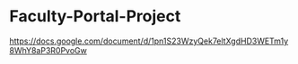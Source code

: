 # Faculty-Portal-Project
https://docs.google.com/document/d/1pn1S23WzyQek7eltXgdHD3WETm1y8WhY8aP3R0PvoGw